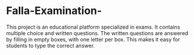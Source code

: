 # Falla-Examination-
This project is an educational platform specialized in exams. It contains multiple choice and written questions. The written questions are answered by filling in empty boxes, with one letter per box. This makes it easy for students to type the correct answer.
